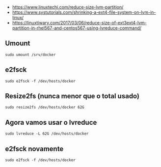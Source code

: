 - https://www.linuxtechi.com/reduce-size-lvm-partition/
- https://www.systutorials.com/shrinking-a-ext4-file-system-on-lvm-in-linux/
- https://linuxtiwary.com/2017/03/06/reduce-size-of-ext3ext4-lvm-partition-in-rhel567-and-centos567-using-lvreduce-command/

## Umount
`sudo umount /srv/docker`

## e2fsck
`sudo e2fsck -f /dev/hosts/docker`

## Resize2fs (nunca menor que o total usado)
`sudo resize2fs /dev/hosts/docker 62G`

## Agora vamos usar o lvreduce
`sudo lvreduce -L 62G /dev/hosts/docker`

## e2fsck novamente
`sudo e2fsck -f /dev/hosts/docker`
